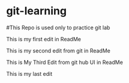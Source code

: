 # git-learning
#This Repo is used only to practice git lab

This is my first edit in ReadMe

This is my second edit from git in ReadMe

This is My Third Edit from git hub UI in ReadMe

This is my last edit
